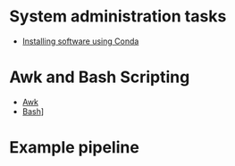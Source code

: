 # System administration tasks

* [Installing software using Conda](./installing-software-using-conda.md)

# Awk and Bash Scripting

* [Awk](./awk.md)
* [Bash](./bash.md)]


# Example pipeline

